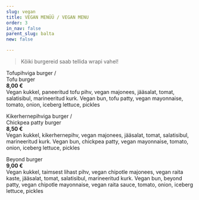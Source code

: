 ```yaml
---
slug: vegan
title: VEGAN MENÜÜ / VEGAN MENU
order: 3
in_nav: false
parent_slug: balta
new: false

---
```

<div class="ellipsis"></div>

> Kõiki burgereid saab tellida wrapi vahel!

Tofupihviga burger /  
Tofu burger  
**8,00 €**  
<span class="koostis">Vegan kukkel, paneeritud tofu pihv, vegan majonees, jääsalat, tomat, salatisibul, marineeritud kurk. Vegan bun, tofu patty, vegan mayonnaise, tomato, onion, iceberg lettuce, pickles</span><span class="vegan"></span>

Kikerhernepihviga burger /  
Chickpea patty burger  
**8,50 €**  
<span class="koostis">Vegan kukkel, kikerhernepihv, vegan majonees, jääsalat, tomat, salatisibul, marineeritud kurk. Vegan bun, chickpea patty, vegan mayonnaise, tomato, onion, iceberg lettuce, pickles</span><span class="vegan"></span>

<span class="special"></span> Beyond burger  
**9,00 €**  
<span class="koostis">Vegan kukkel, taimsest lihast pihv, vegan chipotle majonees, vegan raita kaste, jääsalat, tomat, salatisibul, marineeritud kurk. Vegan bun, beyond patty, vegan chipotle mayonnaise, vegan raita sauce, tomato, onion, iceberg lettuce, pickles</span><span class="vegan"></span>